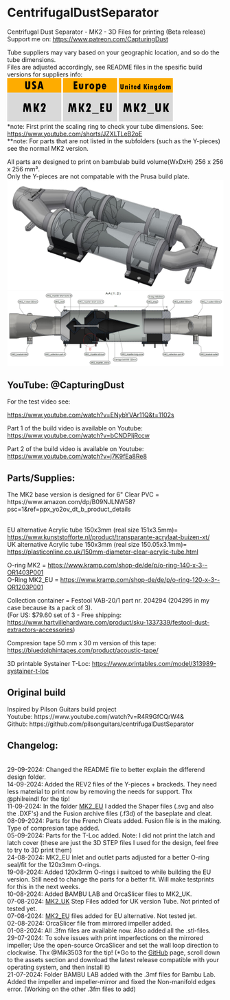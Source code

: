 # CentrifugalDustSeparator
Centrifugal Dust Separator - MK2 - 3D Files for printing (Beta release)<br>
Support me on: https://www.patreon.com/CapturingDust

Tube suppliers may vary based on your geographic location, and so do the tube dimensions.<br>
Files are adjusted accordingly, see README files in the spesific build versions for suppliers info:<br>
<a target="_blank" rel="noopener noreferrer" href="MK2/"><img src="/MK2/IMAGES/USA-MK2.jpg" alt="" style="max-width: 25%;"></a> 
<a target="_blank" rel="noopener noreferrer" href="MK2_EU/"><img src="/MK2/IMAGES/EU-MK2_EU.jpg" alt="" style="max-width: 25%;"></a> 
<a target="_blank" rel="noopener noreferrer" href="MK2_UK/"><img src="/MK2/IMAGES/UK-MK2_UK.jpg" alt="" style="max-width: 25%;"></a>
<br>*note: First print the scaling ring to check your tube dimensions. See: https://www.youtube.com/shorts/JZXLTLeB2oE
<br>**note: For parts that are not listed in the subfolders (such as the Y-pieces) see the normal MK2 version.<br>


All parts are designed to print on bambulab build volume(WxDxH) 256 x 256 x 256 mm³.<br>
Only the Y-pieces are not compatable with the Prusa build plate.
<a target="_blank" rel="noopener noreferrer" href="MK2/STEP/"><img src="/MK2/IMAGES/MK2.JPG" alt="" style="max-width: 100%;"></a>
<a target="_blank" rel="noopener noreferrer" href="MK2/MK2 Dust Separator.pdf"><img src="/MK2/IMAGES/MK2_intersection_A-A_PDF.JPG" alt="" style="max-width: 100%;"></a>

<h2>YouTube: @CapturingDust</h2>
For the test video see:

https://www.youtube.com/watch?v=ENybYVAr11Q&t=1102s

Part 1 of the build video is available on Youtube: https://www.youtube.com/watch?v=bCNDPIjRccw

Part 2 of the build video is available on Youtube:
https://www.youtube.com/watch?v=j7K9fEa8Re8

<h2>Parts/Supplies:</h2>
The MK2 base version is designed for 6" Clear PVC  = https://www.amazon.com/dp/B09NJLNW58?psc=1&ref=ppx_yo2ov_dt_b_product_details

<br>EU alternative Acrylic tube 150x3mm (real size 151x3.5mm)= https://www.kunststofforte.nl/product/transparante-acrylaat-buizen-xt/<br>
UK alternative Acrylic tube 150x3mm (real size 150.05x3.1mm)= https://plasticonline.co.uk/150mm-diameter-clear-acrylic-tube.html

O-ring MK2     = https://www.kramp.com/shop-de/de/p/o-ring-140-x-3--OR1403P001
<br>O-Ring MK2_EU  = https://www.kramp.com/shop-de/de/p/o-ring-120-x-3--OR1203P001

Collection container        = Festool VAB-20/1 part nr. 204294 (204295 in my case because its a pack of 3).
<br>(For US: $79.60 set of 3 - Free shipping: https://www.hartvillehardware.com/product/sku-1337339/festool-dust-extractors-accessories)

Compresion tape 50 mm x 30 m version of this tape: https://bluedolphintapes.com/product/acoustic-tape/

3D printable Systainer T-Loc: https://www.printables.com/model/313989-systainer-t-loc

<h2>Original build</h2>
Inspired by Pilson Guitars build project<br>
Youtube: https://www.youtube.com/watch?v=R4R9GfCQrW4&<br>
Github: https://github.com/pilsonguitars/centrifugalDustSeparator


<h2>Changelog:</h2><br>
29-09-2024: Changed the README file to better explain the differend design folder.<br> 
14-09-2024: Added the REV2 files of the Y-pieces + brackeds. They need less material to print now by removing the needs for support. Thx @philreindl for the tip!<br>
11-09-2024: In the folder <a target="_blank" rel="noopener noreferrer" href="MK2_EU/">MK2_EU</a> I added the Shaper files (.svg and also the .DXF's) and the Fusion archive files (.f3d) of the baseplate and cleat.<br>
08-09-2024: Parts for the French Cleats added. Fusion file is in the making. Type of compresion tape added.<br>
05-09-2024: Parts for the T-Loc added. Note: I did not print the latch and latch cover (these are just the 3D STEP files I used for the design, feel free to try to 3D print them)<br>
24-08-2024: MK2_EU Inlet and outlet parts adjusted for a better O-ring seal/fit for the 120x3mm O-rings.<br>
19-08-2024: Added 120x3mm O-rings i switced to while building the EU version. Still need to change the parts for a better fit. Will make testprints for this in the next weeks.<br>
10-08-2024: Added BAMBU LAB and OrcaSlicer files to MK2_UK.<br>
07-08-2024: <a target="_blank" rel="noopener noreferrer" href="MK2_UK/">MK2_UK</a> Step Files added for UK version Tube. Not printed of tested yet. <br>
07-08-2024: <a target="_blank" rel="noopener noreferrer" href="MK2_EU/">MK2_EU</a> files added for EU alternative. Not tested jet. <br>
02-08-2024: OrcaSlicer file from mirrored impeller added.<br>
01-08-2024: All .3fm files are available now. Also added all the .stl-files.<br>
29-07-2024: To solve issues with print imperfections on the mirrored impeller; Use the open-source OrcaSlicer and set the wall loop direction to clockwise. Thx @Mik3503 for the tip!
(*Go to the <a target="_blank" rel="noopener noreferrer" href="[MK2/STEP/](https://github.com/SoftFever/OrcaSlicer/releases)">GitHub</a> page, scroll down to the assets section and download the latest release compatible with your operating system, and then install it)<br>
21-07-2024: Folder BAMBU LAB added with the .3mf files for Bambu Lab. Added the impeller and impeller-mirror and fixed the Non-manifold edges error. (Working on the other .3fm files to add)
